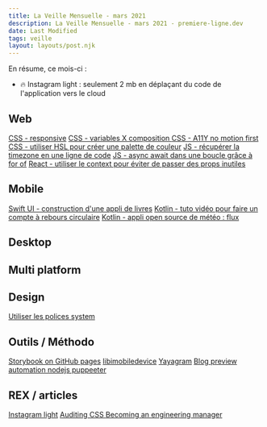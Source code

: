```yaml
---
title: La Veille Mensuelle - mars 2021
description: La Veille Mensuelle - mars 2021 - premiere-ligne.dev
date: Last Modified
tags: veille
layout: layouts/post.njk
---
```


En résume, ce mois-ci :
- 🔥 Instagram light : seulement 2 mb en déplaçant du code de l'application vers le cloud 

## Web
[CSS - responsive](https://responsibleweb.app/)
[CSS - variables X composition ](https://blog.maximeheckel.com/posts/the-power-of-composition-with-css-variables#defining-meaningful-colors-through-composition)
[CSS - A11Y no motion first](https://tatianamac.com/posts/prefers-reduced-motion/)
[CSS - utiliser HSL pour créer une palette de couleur](https://twitter.com/jh3yy/status/1374142406023610369)
[JS - récupérer la timezone en une ligne de code](https://twitter.com/nghuuphuoc/status/1366584162380115976/photo/1)
[JS - async await dans une boucle grâce à for of](https://twitter.com/wesbos/status/1367566505358086148/photo/1)
[React - utiliser le context pour éviter de passer des props inutiles](https://twitter.com/markdalgleish/status/1370552733590167552)

## Mobile 
[Swift UI - construction d'une appli de livres](https://twitter.com/Shubham_iosdev/status/1369174974351609868)
[Kotlin - tuto vidéo pour faire un compte à rebours circulaire](https://www.youtube.com/watch?v=fwn7olJOc70)
[Kotlin - appli open source de météo : flux](https://github.com/fidloo/flux )

## Desktop

## Multi platform

## Design
[Utiliser les polices system](https://iainbean.com/posts/2021/system-fonts-dont-have-to-be-ugly/ )

## Outils / Méthodo
[Storybook on GitHub pages](https://dev.to/kouts/deploy-storybook-to-github-pages-3bij?utm_campaign=meetedgar&utm_medium=social&utm_source=meetedgar.com)
[libimobiledevice](https://github.com/libimobiledevice/libimobiledevice)
[Yayagram](https://twitter.com/mrcatacroquer/status/1386318806411325440)
[Blog preview automation nodejs puppeeter](https://dev.to/contentful/three-ways-to-use-puppeteer-and-node-js-to-screenshot-web-pages-and-generate-dynamic-open-graph-images-for-social-sharing-5fjj)

## REX / articles
[Instagram light](https://tech.fb.com/instagram-lite/ )
[Auditing CSS ](https://www.smashingmagazine.com/2021/03/css-auditing-tools/ )
[Becoming an engineering manager](https://medium.com/doctolib/becoming-an-engineering-manager-a612de1c6aaf)
